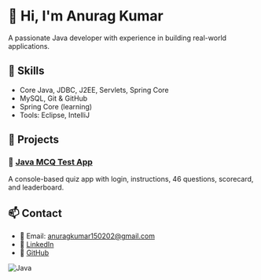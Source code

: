 # 👋 Hi, I'm Anurag Kumar
A passionate Java developer with experience in building real-world applications.

## 🚀 Skills
- Core Java, JDBC, J2EE, Servlets, Spring Core
- MySQL, Git & GitHub
- Spring Core (learning)
- Tools: Eclipse, IntelliJ

## 📂 Projects

### 🔹 [Java MCQ Test App](https://github.com/anurag01502/McqTestApplication)
A console-based quiz app with login, instructions, 46 questions, scorecard, and leaderboard.

<!-- You can add more projects below -->

## 📫 Contact
- 📧 Email: anuragkumar150202@gmail.com
- 🔗 [LinkedIn]([https://linkedin.com/in/your-profile](https://www.linkedin.com/in/anurag-kumar-74a31518a/))
- 🔗 [GitHub](https://github.com/anurag01502)

![Java](https://img.shields.io/badge/Java-ED8B00?style=for-the-badge&logo=java&logoColor=white)
